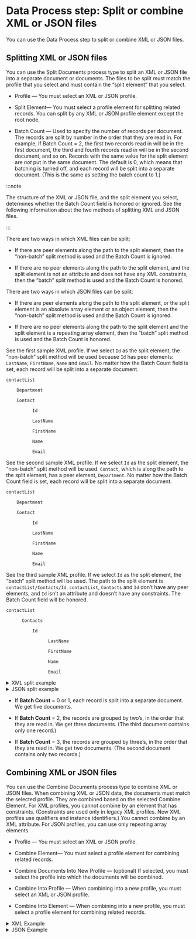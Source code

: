 # Data Process step: Split or combine XML or JSON files

<head>
  <meta name="guidename" content="Integration"/>
  <meta name="context" content="GUID-5F5FF572-5A52-46C6-BF69-F164F08FEC10"/>
</head>


You can use the Data Process step to split or combine XML or JSON files.

## Splitting XML or JSON files

You can use the Split Documents process type to split an XML or JSON file into a separate document or documents. The files to be split must match the profile that you select and must contain the “split element” that you select.

-   Profile — You must select an XML or JSON profile.

-   Split Element— You must select a profile element for splitting related records. You can split by any XML or JSON profile element except the root node.

-   Batch Count — Used to specify the number of records per document. The records are split by number in the order that they are read in. For example, if Batch Count = 2, the first two records read in will be in the first document, the third and fourth records read in will be in the second document, and so on. Records with the same value for the split element are *not* put in the same document. The default is 0, which means that batching is turned off, and each record will be split into a separate document. \(This is the same as setting the batch count to 1.\)

:::note

The structure of the XML or JSON file, and the split element you select, determines whether the Batch Count field is honored or ignored. See the following information about the two methods of splitting XML and JSON files.

:::

There are two ways in which XML files can be split:

-   If there are peer elements along the path to the split element, then the “non-batch” split method is used and the Batch Count is ignored.

-   If there are no peer elements along the path to the split element, and the split element is not an attribute and does not have any XML constraints, then the “batch” split method is used and the Batch Count is honored.


There are two ways in which JSON files can be split:

-   If there are peer elements along the path to the split element, or the split element is an absolute array element or an object element, then the “non-batch” split method is used and the Batch Count is ignored.

-   If there are no peer elements along the path to the split element and the split element is a repeating array element, then the “batch” split method is used and the Batch Count is honored.


See the first sample XML profile. If we select `Id` as the split element, the “non-batch” split method will be used because `Id` has peer elements: `LastName`, `FirstName`, `Name` and `Email`. No matter how the Batch Count field is set, each record will be split into a separate document.


```
contactList

    Department

    Contact

          Id

          LastName

          FirstName

          Name

          Email
```

See the second sample XML profile. If we select `Id` as the split element, the “non-batch” split method will be used. `Contact`, which is along the path to the split element, has a peer element, `Department`. No matter how the Batch Count field is set, each record will be split into a separate document.

```
contactList

    Department

    Contact

          Id

          LastName

          FirstName

          Name

          Email
```

See the third sample XML profile. If we select `Id` as the split element, the “batch” split method will be used. The path to the split element is `contactList/Contacts/Id`. `contactList`, `Contacts` and `Id` don’t have any peer elements, and `Id` isn’t an attribute and doesn’t have any constraints. The Batch Count field will be honored.

```
contactList

      Contacts

          Id

                LastName

                FirstName

                Name

                Email
```
<details>
<summary>XML split example</summary>
## Example: Splitting XML files

The following sample XML file shows five contacts. If we select `<Id>` as the split element, the “batch” split method will be used.

```
<contactList>

    <Contacts>

    <Id>1

        <LastName>Denver</LastName>
        <FirstName>Jen</FirstName>
        <Name>Jen Denver</Name>
        <Email>jen@boomi.com</Email>

    </Id>

    <Id>2

        <LastName>Davis</LastName>
        <FirstName>Josh</FirstName>
        <Name>Josh Davis</Name>
        <Email>josh@boomi.com</Email>

    </Id>

    <Id>3

        <LastName>Denir</LastName>
        <FirstName>Justin</FirstName>
        <Name>Justin Denir</Name>
        <Email>justin@boomi.com</Email>

    </Id>

    <Id>4

        <LastName>Dustin</LastName>
        <FirstName>Jaimie</FirstName>
        <Name>Jaimie Dustin</Name>
        <Email>jaimie@boomi.com</Email>

    </Id>

    <Id>5

        <LastName>Dunpil</LastName>
        <FirstName>Jay</FirstName>
        <Name>Jay Dunpil</Name>
        <Email>jay@boomi.com</Email>

    </Id>

    </Contacts>
    
</contactList>
```
</details>

<details>
<summary>JSON split example</summary>

## Example: Splitting JSON files

The following sample JSON file shows five contacts.If we select `"Id"` as the split element, the “batch” split method will be used. 
```
{
  "contactList": {
    "Contacts": [
      {
        "Id": 1,
        "LastName": "Denver",
        "FirstName": "Jen",
        "Name": "Jen Denver",
        "Email": "jen@boomi.com"
      },
      {
        "Id": 2,
        "LastName": "Davis",
        "FirstName": "Josh",
        "Name": "Josh Davis",
        "Email": "josh@boomi.com"
      },
      {
        "Id": 3,
        "LastName": "Denir",
        "FirstName": "Justin",
        "Name": "Justin Denir",
        "Email": "justin@boomi.com"
      },
      {
        "Id": 4,
        "LastName": "Dustin",
        "FirstName": "Jaimie",
        "Name": "Jaimie Dustin",
        "Email": "jaimie@boomi.com"
      },
      {
        "Id": 5,
        "LastName": "Dunpil",
        "FirstName": "Jay",
        "Name": "Jay Dunpil",
        "Email": "jay@boomi.com"
      }
    ]
  }
}
```
</details>

-   If **Batch Count** = 0 or 1, each record is split into a separate document. We get five documents.

-   If **Batch Count** = 2, the records are grouped by two’s, in the order that they are read in. We get three documents. \(The third document contains only one record.\)

-   If **Batch Count** = 3, the records are grouped by three’s, in the order that they are read in. We get two documents. \(The second document contains only two records.\)


## Combining XML or JSON files

You can use the Combine Documents process type to combine XML or JSON files. When combining XML or JSON data, the documents must match the selected profile. They are combined based on the selected Combine Element. For XML profiles, you cannot combine by an element that has constraints. \(Constraints are used only in legacy XML profiles. New XML profiles use qualifiers and instance identifiers.\) You cannot combine by an XML attribute. For JSON profiles, you can use only repeating array elements.

-   Profile — You must select an XML or JSON profile.

-   Combine Element— You must select a profile element for combining related records.

-   Combine Documents Into New Profile — \(optional\) If selected, you must select the profile into which the documents will be combined.

-   Combine Into Profile — When combining into a new profile, you must select an XML or JSON profile.

-   Combine Into Element — When combining into a new profile, you must select a profile element for combining related records.

<details>
<summary> XML Example </summary>
## Example: Combining XML files

The Combine Documents process type combines multiple XML files into a single file.

The following are three XML files, each containing two contacts. We select an XML profile and we select `<Id>` as the Combine Element.

```
<contactList>

    <Contacts>

    <Id>1
        <LastName>Denver</LastName>
        <FirstName>Jen</FirstName>
        <Name>Jen Denver</Name>
        <Email>jen@boomi.com</Email>
    </Id>

    <Id>2
        <LastName>Davis</LastName>
        <FirstName>Josh</FirstName>
        <Name>Josh Davis</Name>
        <Email>josh@boomi.com</Email>
    </Id>

    </Contacts>

</contactList>
```

```
<contactList>

    <Contacts>

    <Id>3
        <LastName>Denir</LastName>
        <FirstName>Justin</FirstName>
        <Name>Justin Denir</Name>
        <Email>justin@boomi.com</Email>
    </Id>

    <Id>4
        <LastName>Dustin</LastName>
        <FirstName>Jaimie</FirstName>
        <Name>Jaimie Dustin</Name>
        <Email>jaimie@boomi.com</Email>
    </Id>

    </Contacts>

</contactList>
```

```
<contactList>

    <Contacts>

    <Id>5
        <LastName>Dunpil</LastName>
        <FirstName>Jay</FirstName>
        <Name>Jay Dunpil</Name>
        <Email>jay@boomi.com</Email>
    </Id>

    <Id>6
        <LastName>Dewey</LastName>
        <FirstName>Jackie</FirstName>
        <Name>Jackie Dewey</Name>
        <Email>jackie@boomi.com</Email>
    </Id>

    </Contacts>

</contactList>
```

The XML files are combined into one document that matches the selected profile. It contains the contents of the three XML files.

```
<contactList>

    <Contacts>

    <Id>1
        <LastName>Denver</LastName>
        <FirstName>Jen</FirstName>
        <Name>Jen Denver</Name>
        <Email>jen@boomi.com</Email>
    </Id>

    <Id>2
        <LastName>Davis</LastName>
        <FirstName>Josh</FirstName>
        <Name>Josh Davis</Name>
        <Email>josh@boomi.com</Email>
    </Id>

    <Id>3
        <LastName>Denir</LastName>
        <FirstName>Justin</FirstName>
        <Name>Justin Denir</Name>
        <Email>justin@boomi.com</Email>
    </Id>

    <Id>4
        <LastName>Dustin</LastName>
        <FirstName>Jaimie</FirstName>
        <Name>Jaimie Dustin</Name>
        <Email>jaimie@boomi.com</Email>
    </Id>

    <Id>5
        <LastName>Dunpil</LastName>
        <FirstName>Jay</FirstName>
        <Name>Jay Dunpil</Name>
        <Email>jay@boomi.com</Email>
    </Id>

    <Id>6
        <LastName>Dewey</LastName>
        <FirstName>Jackie</FirstName>
        <Name>Jackie Dewey</Name>
        <Email>jackie@boomi.com</Email>
    </Id>

    </Contacts>

</contactList>
```
</details>

<details>
<summary> JSON Example </summary>

## Combining JSON files

The Combine Documents process type combines multiple JSON files into a single file.

The following are three JSON files, each containing two contacts. We select a JSON profile and we select `"Id"` as the Combine Element.

```
{
  "contactList": {
    "Contacts": [
      {
        "Id": 1,
        "LastName": "Denver",
        "FirstName": "Jen",
        "Name": "Jen Denver",
        "Email": "jen@boomi.com"
      },
      {
        "Id": 2,
        "LastName": "Davis",
        "FirstName": "Josh",
        "Name": "Josh Davis",
        "Email": "josh@boomi.com"
      }
    ]
  }
}
```

```
{
  "contactList": {
    "Contacts": [
      {
        "Id": 3,
        "LastName": "Denir",
        "FirstName": "Justin",
        "Name": "Justin Denir",
        "Email": "justin@boomi.com"
      },
      {
        "Id": 4,
        "LastName": "Dustin",
        "FirstName": "Jaimie",
        "Name": "Jaimie Dustin",
        "Email": "jaimie@boomi.com"
      }
    ]
  }
}
```

```
{
  "contactList": {
    "Contacts": [
      {
        "Id": 5,
        "LastName": "Dunpil",
        "FirstName": "Jay",
        "Name": "Jay Dunpil",
        "Email": "jay@boomi.com"
      },
      {
        "Id": 6,
        "LastName": "Dewey",
        "FirstName": "Jackie",
        "Name": "Jackie Dewey",
        "Email": "jackie@boomi.com"
      }
    ]
  }
}
```

The JSON files are combined into one document that matches the selected profile. It contains the contents of the three JSON files.

```
{
  "contactList": {
    "Contacts": [
      {
        "Id": 1,
        "LastName": "Denver",
        "FirstName": "Jen",
        "Name": "Jen Denver",
        "Email": "jen@boomi.com"
      },
      {
        "Id": 2,
        "LastName": "Davis",
        "FirstName": "Josh",
        "Name": "Josh Davis",
        "Email": "josh@boomi.com"
      },
      {
        "Id": 3,
        "LastName": "Denir",
        "FirstName": "Justin",
        "Name": "Justin Denir",
        "Email": "justin@boomi.com"
      },
      {
        "Id": 4,
        "LastName": "Dustin",
        "FirstName": "Jaimie",
        "Name": "Jaimie Dustin",
        "Email": "jaimie@boomi.com"
      },
      {
        "Id": 5,
        "LastName": "Dunpil",
        "FirstName": "Jay",
        "Name": "Jay Dunpil",
        "Email": "jay@boomi.com"
      },
      {
        "Id": 6,
        "LastName": "Dewey",
        "FirstName": "Jackie",
        "Name": "Jackie Dewey",
        "Email": "jackie@boomi.com"
      }
    ]
  }
}
```
</details>